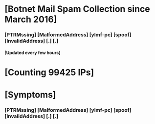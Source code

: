 # [Botnet Mail Spam Collection since March 2016]
### [PTRMssing] [MalformedAddress] [ylmf-pc] [spoof] [InvalidAddress] [.] [.]
#### [Updated every few hours]

# [Counting 99425 IPs]

# [Symptoms] 
###   [PTRMssing] [MalformedAddress] [ylmf-pc] [spoof] [InvalidAddress] [.] [.]
